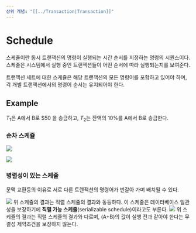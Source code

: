 ```yaml
---
상위 개념: "[[../Transaction|Transaction]]"
---
```

# Schedule
스케쥴이란 동시 트랜잭션의 명령이 실행되는 시간 순서를 지정하는 명령의 시퀀스이다. 스케줄은 시스템에서 실행 중인 트랜잭션들이 어떤 순서에 따라 실행되는지를 보여준다.

트랜잭션 세트에 대한 스케쥴은 해당 트랜잭션의 모든 명령어를 포함하고 있어야 하며, 각 개별 트랜잭션에서의 명령어 순서는 유지되어야 한다.

## Example
$T_1$은 A에서 B로 \$50 을 송금하고, $T_2$는 잔액의 10%를 A에서 B로 송금한다.

### 순차 스케쥴
![](https://i.imgur.com/iP8h4Uo.png)

![](https://i.imgur.com/hGDnF1j.png)

### 병렬성이 있는 스케쥴
문맥 교환등의 이유로 서로 다른 트랜잭션의 명령어가 번갈아 가며 배치될 수 있다.

![](https://i.imgur.com/6oJmbhc.png)
위 스케쥴의 결과는 직렬 스케쥴의 결과와 동등하다. 이 스케줄은 데이터베이스 일관성을 보장하기에 **직렬 가능 스케줄**(serializable schedule)이라고도 부른다.
![](https://i.imgur.com/8SztFQA.png)
위 스케쥴의 결과는 직렬 스케쥴의 결과와 다르며, (A+B)의 값이 실행 전과 같아야 한다는 무결성 제약조건을 보장하지 않는다.